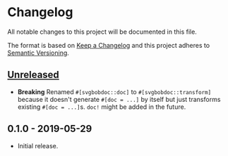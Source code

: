 # Changelog

All notable changes to this project will be documented in this file.

The format is based on [Keep a Changelog](http://keepachangelog.com/en/1.0.0/)
and this project adheres to [Semantic Versioning](http://semver.org/spec/v2.0.0.html).

## [Unreleased]

- **Breaking** Renamed `#[svgbobdoc::doc]` to `#[svgbobdoc::transform]` because it doesn't generate `#[doc = ...]` by itself but just transforms existing `#[doc = ...]`s. `doc!` might be added in the future.

## 0.1.0 - 2019-05-29

- Initial release.

[Unreleased]: https://github.com/yvt/svgbobdoc/compare/HEAD...v0.1.0
